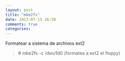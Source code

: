```yaml
---
layout: post
title: "mke2fs"
date: 2013-07-13 16:50
comments: true
categories: 
---
```

Formatear a sistema de archivos ext2

>\# mke2fs -c /dev/fd0         (formatea a ext2 el floppy)

